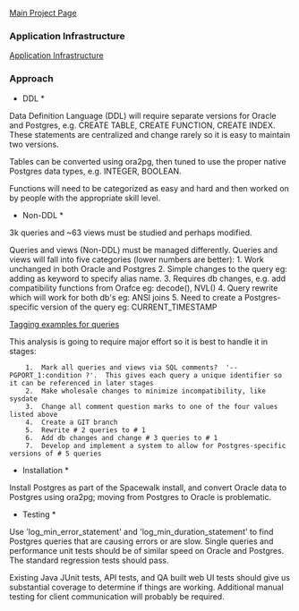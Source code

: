 [Main Project Page](PostgreSqlProject)
### Application Infrastructure



[Application Infrastructure](PostgresAppInfrastructure)
### Approach



* DDL *

Data Definition Language (DDL) will require separate versions for Oracle and Postgres, e.g.
CREATE TABLE, CREATE FUNCTION, CREATE INDEX.  These statements are centralized and change rarely so it is easy to maintain two versions.  

Tables can be converted using ora2pg, then tuned to use the proper native Postgres data types, e.g. INTEGER, BOOLEAN.

Functions will need to be categorized as easy and hard and then worked on by people with the appropriate skill level.

* Non-DDL *

3k queries and ~63 views must be studied and perhaps modified.

Queries and views (Non-DDL) must be managed differently.  Queries and views will fall into five categories (lower numbers are better):
        1. Work unchanged in both Oracle and Postgres
        2. Simple changes to the query eg: adding as keyword to specify alias name.
        3. Requires db changes, e.g. add compatibility functions from Orafce eg: decode(), NVL()
        4. Query rewrite which will work for both db's eg: ANSI joins
        5. Need to create a Postgres-specific version of the query eg: CURRENT_TIMESTAMP

[Tagging examples for queries](QueryTaggingExamples)

This analysis is going to require major effort so it is best to handle it in stages:

        1.  Mark all queries and views via SQL comments?  '-- PGPORT_1:condition ?'.  This gives each query a unique identifier so it can be referenced in later stages
        2.  Make wholesale changes to minimize incompatibility, like sysdate
        3.  Change all comment question marks to one of the four values listed above
        4.  Create a GIT branch
        5.  Rewrite # 2 queries to # 1
        6.  Add db changes and change # 3 queries to # 1
        7.  Develop and implement a system to allow for Postgres-specific versions of # 5 queries


* Installation *

Install Postgres as part of the Spacewalk install, and convert Oracle data to Postgres using ora2pg; moving from Postgres to Oracle is problematic.


* Testing *

Use 'log_min_error_statement' and 'log_min_duration_statement' to find Postgres queries that are causing errors or are slow.  Single queries and performance unit tests should be of similar speed on Oracle and Postgres.  The standard regression tests should pass.

Existing Java JUnit tests, API tests, and QA built web UI tests should give us substantial coverage to determine if things are working. Additional manual testing for client communication will probably be required.

